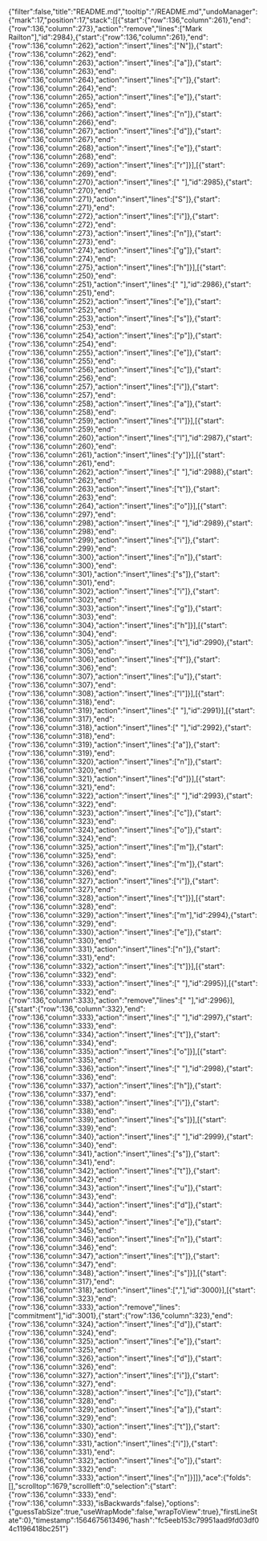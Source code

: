 {"filter":false,"title":"README.md","tooltip":"/README.md","undoManager":{"mark":17,"position":17,"stack":[[{"start":{"row":136,"column":261},"end":{"row":136,"column":273},"action":"remove","lines":["Mark Railton"],"id":2984},{"start":{"row":136,"column":261},"end":{"row":136,"column":262},"action":"insert","lines":["N"]},{"start":{"row":136,"column":262},"end":{"row":136,"column":263},"action":"insert","lines":["a"]},{"start":{"row":136,"column":263},"end":{"row":136,"column":264},"action":"insert","lines":["r"]},{"start":{"row":136,"column":264},"end":{"row":136,"column":265},"action":"insert","lines":["e"]},{"start":{"row":136,"column":265},"end":{"row":136,"column":266},"action":"insert","lines":["n"]},{"start":{"row":136,"column":266},"end":{"row":136,"column":267},"action":"insert","lines":["d"]},{"start":{"row":136,"column":267},"end":{"row":136,"column":268},"action":"insert","lines":["e"]},{"start":{"row":136,"column":268},"end":{"row":136,"column":269},"action":"insert","lines":["r"]}],[{"start":{"row":136,"column":269},"end":{"row":136,"column":270},"action":"insert","lines":[" "],"id":2985},{"start":{"row":136,"column":270},"end":{"row":136,"column":271},"action":"insert","lines":["S"]},{"start":{"row":136,"column":271},"end":{"row":136,"column":272},"action":"insert","lines":["i"]},{"start":{"row":136,"column":272},"end":{"row":136,"column":273},"action":"insert","lines":["n"]},{"start":{"row":136,"column":273},"end":{"row":136,"column":274},"action":"insert","lines":["g"]},{"start":{"row":136,"column":274},"end":{"row":136,"column":275},"action":"insert","lines":["h"]}],[{"start":{"row":136,"column":250},"end":{"row":136,"column":251},"action":"insert","lines":[" "],"id":2986},{"start":{"row":136,"column":251},"end":{"row":136,"column":252},"action":"insert","lines":["e"]},{"start":{"row":136,"column":252},"end":{"row":136,"column":253},"action":"insert","lines":["s"]},{"start":{"row":136,"column":253},"end":{"row":136,"column":254},"action":"insert","lines":["p"]},{"start":{"row":136,"column":254},"end":{"row":136,"column":255},"action":"insert","lines":["e"]},{"start":{"row":136,"column":255},"end":{"row":136,"column":256},"action":"insert","lines":["c"]},{"start":{"row":136,"column":256},"end":{"row":136,"column":257},"action":"insert","lines":["i"]},{"start":{"row":136,"column":257},"end":{"row":136,"column":258},"action":"insert","lines":["a"]},{"start":{"row":136,"column":258},"end":{"row":136,"column":259},"action":"insert","lines":["l"]}],[{"start":{"row":136,"column":259},"end":{"row":136,"column":260},"action":"insert","lines":["l"],"id":2987},{"start":{"row":136,"column":260},"end":{"row":136,"column":261},"action":"insert","lines":["y"]}],[{"start":{"row":136,"column":261},"end":{"row":136,"column":262},"action":"insert","lines":[" "],"id":2988},{"start":{"row":136,"column":262},"end":{"row":136,"column":263},"action":"insert","lines":["t"]},{"start":{"row":136,"column":263},"end":{"row":136,"column":264},"action":"insert","lines":["o"]}],[{"start":{"row":136,"column":297},"end":{"row":136,"column":298},"action":"insert","lines":[" "],"id":2989},{"start":{"row":136,"column":298},"end":{"row":136,"column":299},"action":"insert","lines":["i"]},{"start":{"row":136,"column":299},"end":{"row":136,"column":300},"action":"insert","lines":["n"]},{"start":{"row":136,"column":300},"end":{"row":136,"column":301},"action":"insert","lines":["s"]},{"start":{"row":136,"column":301},"end":{"row":136,"column":302},"action":"insert","lines":["i"]},{"start":{"row":136,"column":302},"end":{"row":136,"column":303},"action":"insert","lines":["g"]},{"start":{"row":136,"column":303},"end":{"row":136,"column":304},"action":"insert","lines":["h"]}],[{"start":{"row":136,"column":304},"end":{"row":136,"column":305},"action":"insert","lines":["t"],"id":2990},{"start":{"row":136,"column":305},"end":{"row":136,"column":306},"action":"insert","lines":["f"]},{"start":{"row":136,"column":306},"end":{"row":136,"column":307},"action":"insert","lines":["u"]},{"start":{"row":136,"column":307},"end":{"row":136,"column":308},"action":"insert","lines":["l"]}],[{"start":{"row":136,"column":318},"end":{"row":136,"column":319},"action":"insert","lines":[" "],"id":2991}],[{"start":{"row":136,"column":317},"end":{"row":136,"column":318},"action":"insert","lines":[" "],"id":2992},{"start":{"row":136,"column":318},"end":{"row":136,"column":319},"action":"insert","lines":["a"]},{"start":{"row":136,"column":319},"end":{"row":136,"column":320},"action":"insert","lines":["n"]},{"start":{"row":136,"column":320},"end":{"row":136,"column":321},"action":"insert","lines":["d"]}],[{"start":{"row":136,"column":321},"end":{"row":136,"column":322},"action":"insert","lines":[" "],"id":2993},{"start":{"row":136,"column":322},"end":{"row":136,"column":323},"action":"insert","lines":["c"]},{"start":{"row":136,"column":323},"end":{"row":136,"column":324},"action":"insert","lines":["o"]},{"start":{"row":136,"column":324},"end":{"row":136,"column":325},"action":"insert","lines":["m"]},{"start":{"row":136,"column":325},"end":{"row":136,"column":326},"action":"insert","lines":["m"]},{"start":{"row":136,"column":326},"end":{"row":136,"column":327},"action":"insert","lines":["i"]},{"start":{"row":136,"column":327},"end":{"row":136,"column":328},"action":"insert","lines":["t"]}],[{"start":{"row":136,"column":328},"end":{"row":136,"column":329},"action":"insert","lines":["m"],"id":2994},{"start":{"row":136,"column":329},"end":{"row":136,"column":330},"action":"insert","lines":["e"]},{"start":{"row":136,"column":330},"end":{"row":136,"column":331},"action":"insert","lines":["n"]},{"start":{"row":136,"column":331},"end":{"row":136,"column":332},"action":"insert","lines":["t"]}],[{"start":{"row":136,"column":332},"end":{"row":136,"column":333},"action":"insert","lines":[" "],"id":2995}],[{"start":{"row":136,"column":332},"end":{"row":136,"column":333},"action":"remove","lines":[" "],"id":2996}],[{"start":{"row":136,"column":332},"end":{"row":136,"column":333},"action":"insert","lines":[" "],"id":2997},{"start":{"row":136,"column":333},"end":{"row":136,"column":334},"action":"insert","lines":["t"]},{"start":{"row":136,"column":334},"end":{"row":136,"column":335},"action":"insert","lines":["o"]}],[{"start":{"row":136,"column":335},"end":{"row":136,"column":336},"action":"insert","lines":[" "],"id":2998},{"start":{"row":136,"column":336},"end":{"row":136,"column":337},"action":"insert","lines":["h"]},{"start":{"row":136,"column":337},"end":{"row":136,"column":338},"action":"insert","lines":["i"]},{"start":{"row":136,"column":338},"end":{"row":136,"column":339},"action":"insert","lines":["s"]}],[{"start":{"row":136,"column":339},"end":{"row":136,"column":340},"action":"insert","lines":[" "],"id":2999},{"start":{"row":136,"column":340},"end":{"row":136,"column":341},"action":"insert","lines":["s"]},{"start":{"row":136,"column":341},"end":{"row":136,"column":342},"action":"insert","lines":["t"]},{"start":{"row":136,"column":342},"end":{"row":136,"column":343},"action":"insert","lines":["u"]},{"start":{"row":136,"column":343},"end":{"row":136,"column":344},"action":"insert","lines":["d"]},{"start":{"row":136,"column":344},"end":{"row":136,"column":345},"action":"insert","lines":["e"]},{"start":{"row":136,"column":345},"end":{"row":136,"column":346},"action":"insert","lines":["n"]},{"start":{"row":136,"column":346},"end":{"row":136,"column":347},"action":"insert","lines":["t"]},{"start":{"row":136,"column":347},"end":{"row":136,"column":348},"action":"insert","lines":["s"]}],[{"start":{"row":136,"column":317},"end":{"row":136,"column":318},"action":"insert","lines":[","],"id":3000}],[{"start":{"row":136,"column":323},"end":{"row":136,"column":333},"action":"remove","lines":["commitment"],"id":3001},{"start":{"row":136,"column":323},"end":{"row":136,"column":324},"action":"insert","lines":["d"]},{"start":{"row":136,"column":324},"end":{"row":136,"column":325},"action":"insert","lines":["e"]},{"start":{"row":136,"column":325},"end":{"row":136,"column":326},"action":"insert","lines":["d"]},{"start":{"row":136,"column":326},"end":{"row":136,"column":327},"action":"insert","lines":["i"]},{"start":{"row":136,"column":327},"end":{"row":136,"column":328},"action":"insert","lines":["c"]},{"start":{"row":136,"column":328},"end":{"row":136,"column":329},"action":"insert","lines":["a"]},{"start":{"row":136,"column":329},"end":{"row":136,"column":330},"action":"insert","lines":["t"]},{"start":{"row":136,"column":330},"end":{"row":136,"column":331},"action":"insert","lines":["i"]},{"start":{"row":136,"column":331},"end":{"row":136,"column":332},"action":"insert","lines":["o"]},{"start":{"row":136,"column":332},"end":{"row":136,"column":333},"action":"insert","lines":["n"]}]]},"ace":{"folds":[],"scrolltop":1679,"scrollleft":0,"selection":{"start":{"row":136,"column":333},"end":{"row":136,"column":333},"isBackwards":false},"options":{"guessTabSize":true,"useWrapMode":false,"wrapToView":true},"firstLineState":0},"timestamp":1564675613496,"hash":"fc5eeb153c79951aad9fd03df04c1196418bc251"}